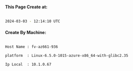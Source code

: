 
   
#### This Page Create at:

```bash

2024-03-03 - 12:14:10 UTC

```

#### Create By Machine:

```bash

Host Name : fv-az661-936

platform  : Linux-6.5.0-1015-azure-x86_64-with-glibc2.35

Ip Local  : 10.1.0.67

```

